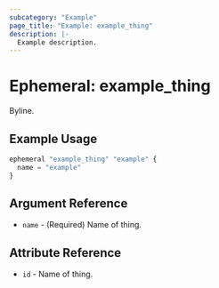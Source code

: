 ```yaml
---
subcategory: "Example"
page_title: "Example: example_thing"
description: |-
  Example description.
---
```


# Ephemeral: example_thing

Byline.

## Example Usage

```terraform
ephemeral "example_thing" "example" {
  name = "example"
}
```

## Argument Reference

* `name` - (Required) Name of thing.

## Attribute Reference

* `id` - Name of thing.
